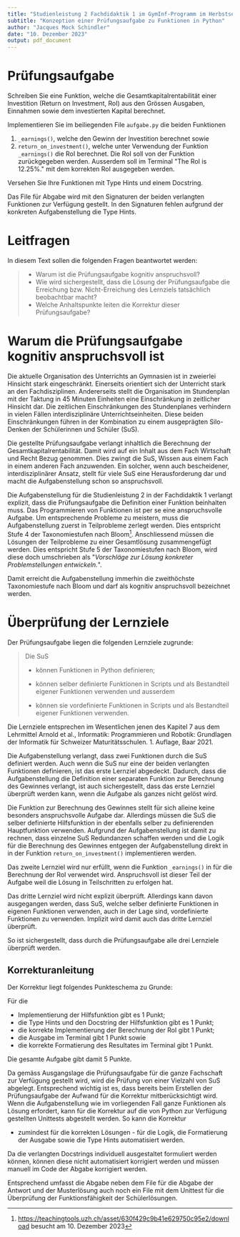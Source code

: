 ```yaml
---
title: "Studienleistung 2 Fachdidaktik 1 im GymInf-Programm im Herbstsemester 2023"
subtitle: "Konzeption einer Prüfungsaufgabe zu Funktionen in Python"
author: "Jacques Mock Schindler"
date: "10. Dezember 2023"
output: pdf_document
---
```


# Prüfungsaufgabe

Schreiben Sie eine Funktion, welche die Gesamtkapitalrentabilität einer
Investition (Return on Investment, RoI) aus den Grössen Ausgaben,
Einnahmen sowie dem investierten Kapital berechnet.

Implementieren Sie im beiliegenden File `aufgabe.py` die beiden Funktionen

1. `_earnings()`, welche den Gewinn der Investition berechnet sowie
2. `return_on_investment()`, welche unter Verwendung der Funktion
   `_earnings()` die RoI berechnet. Die RoI soll von der Funktion
   zurückgegeben werden. Ausserdem soll im Terminal "The RoI is 12.25%."
   mit dem korrekten RoI ausgegeben werden.

Versehen Sie Ihre Funktionen mit Type Hints und einem Docstring.

Das File für Abgabe wird mit den Signaturen der beiden verlangten
Funktionen zur Verfügung gestellt. In den Signaturen fehlen aufgrund der
konkreten Aufgabenstellung die Type Hints.


# Leitfragen

In diesem Text sollen die folgenden Fragen beantwortet werden:

>- Warum ist die Prüfungsaufgabe kognitiv anspruchsvoll?
>- Wie wird sichergestellt, dass die Lösung der Prüfungsaufgabe die
>  Erreichung bzw. Nicht-Erreichung des Lernziels tatsächlich beobachtbar
>  macht?
>- Welche Anhaltspunkte leiten die Korrektur dieser
>  Prüfungsaufgabe?

# Warum die Prüfungsaufgabe kognitiv anspruchsvoll ist

Die aktuelle Organisation des Unterrichts an Gymnasien ist in zweierlei
Hinsicht stark eingeschränkt. Einerseits orientiert sich der Unterricht
stark an den Fachdisziplinen. Andererseits stellt die
Organisation im Stundenplan mit der Taktung in 45 Minuten Einheiten eine
Einschränkung in zeitlicher Hinsicht dar.
Die zeitlichen Einschränkungen des Stundenplanes verhindern in vielen
Fällen interdisziplinäre Unterrichtseinheiten.
Diese beiden Einschränkungen führen in der Kombination zu einem
ausgeprägten Silo-Denken der Schülerinnen und Schüler (SuS).

Die gestellte Prüfungsaufgabe verlangt inhaltlich die Berechnung der
Gesamtkapitalrentabilität. Damit wird auf ein Inhalt aus dem Fach
Wirtschaft und Recht Bezug genommen. Dies zwingt die SuS, Wissen aus
einem Fach in einem anderen Fach anzuwenden. Ein solcher, wenn auch
bescheidener, interdisziplinärer Ansatz, stellt für viele SuS eine
Herausforderung dar und macht die Aufgabenstellung schon so
anspruchsvoll.

Die Aufgabenstellung für die Studienleistung 2 in der Fachdidaktik 1
verlangt explizit, dass die Prüfungsaufgabe die Definition einer
Funktion beinhalten muss. Das Programmieren von Funktionen ist per se
eine anspruchsvolle Aufgabe. Um entsprechende Probleme zu meistern, muss
die Aufgabenstellung zuerst in Teilprobleme zerlegt werden. Dies
entspricht Stufe 4 der Taxonomiestufen nach Bloom[^1]. 
Anschliessend müssen die Lösungen der Teilprobleme zu einer Gesamtlösung
zusammengefügt werden. Dies entspricht Stufe 5 der Taxonomiestufen nach
Bloom, wird diese doch umschrieben als "*Vorschläge zur Lösung konkreter
Problemstellungen entwickeln.*".

Damit erreicht die Aufgabenstellung immerhin die zweithöchste
Taxonomiestufe nach Bloom und darf als kognitiv anspruchsvoll bezeichnet
werden.

# Überprüfung der Lernziele

Der Prüfungsaufgabe liegen die folgenden Lernziele zugrunde:

>Die SuS
>
>- können Funktionen in Python definieren;
>
>- können selber definierte Funktionen in Scripts und als Bestandteil
>  eigener Funktionen verwenden und ausserdem
> 
>- können sie vordefinierte Funktionen in Scripts und als Bestandteil
>  eigener Funktionen verwenden.

Die Lernziele entsprechen im Wesentlichen jenen des Kapitel 7 aus dem
Lehrmittel Arnold et al., Informatik: Programmieren und Robotik:
Grundlagen der Informatik für Schweizer Maturitätsschulen. 1. Auflage,
Baar 2021.

Die Aufgabenstellung verlangt, dass zwei Funktionen durch die SuS
definiert werden. Auch wenn die SuS nur eine der beiden verlangten
Funktionen definieren, ist das erste Lernziel abgedeckt. Dadurch,
dass die Aufgabenstellung die Definition einer separaten Funktion zur
Berechnung des Gewinnes verlangt, ist auch sichergestellt, dass das
erste Lernziel überprüft werden kann, wenn die Aufgabe als ganzes nicht
gelöst wird.

Die Funktion zur Berechnung des Gewinnes stellt für sich alleine keine
besonders anspruchsvolle Aufgabe dar. Allerdings müssen die SuS die
selber definierte Hilfsfunktion in der ebenfalls selber zu definierenden
Hauptfunktion verwenden. Aufgrund der Aufgabenstellung ist damit zu
rechnen, dass einzelne SuS Redundanzen schaffen werden und die Logik für
die Berechnung des Gewinnes entgegen der Aufgabenstellung direkt in in
der Funktion `return_on_investment()` implementieren werden.

Das zweite Lernziel wird nur erfüllt, wenn die Funktion `_earnings()` in
für die Berechnung der RoI verwendet wird. Anspruchsvoll ist dieser Teil
der Aufgabe weil die Lösung in Teilschritten zu erfolgen hat.

Das
dritte Lernziel wird nicht explizit überprüft. Allerdings kann davon
ausgegangen werden, dass SuS, welche selber definierte Funktionen in
eigenen Funktionen verwenden, auch in der Lage sind, vordefinierte
Funktionen zu verwenden. Implizit wird damit auch das dritte Lernziel
überprüft.

So ist sichergestellt, dass durch die Prüfungsaufgabe alle drei
Lernziele überprüft werden.

## Korrekturanleitung

Der Korrektur liegt folgendes Punkteschema zu Grunde:

Für die

- Implementierung der Hilfsfunktion gibt es 1 Punkt;
- die Type Hints und den Docstring der Hilfsfunktion gibt es 1 Punkt;
- die korrekte Implementierung der Berechnung der RoI gibt 1 Punkt;
- die Ausgabe im Terminal gibt 1 Punkt sowie
- die korrekte Formatierung des Resultates im Terminal gibt 1 Punkt.

Die gesamte Aufgabe gibt damit 5 Punkte.

Da gemäss Ausgangslage die Prüfungsaufgabe für die ganze Fachschaft zur
Verfügung gestellt wird, wird die Prüfung von einer Vielzahl von SuS
abgelegt.
Entsprechend wichtig ist es, dass bereits beim Erstellen der
Prüfungsaufgabe der Aufwand für die Korrektur mitberücksichtigt wird.
Wenn die Aufgabenstellung wie im vorliegenden Fall ganze Funktionen als
Lösung erfordert, kann für die Korrektur auf die von Python zur
Verfügung gestellten Unittests abgestellt werden. So kann die Korrektur
- zumindest für die korrekten Lösungen - für die Logik, die Formatierung
der Ausgabe sowie die Type Hints automatisiert werden.

Da die verlangten Docstrings individuell ausgestaltet formuliert werden
können, können diese nicht automatisiert korrigiert werden und müssen
manuell im Code der Abgabe korrigiert werden.

Entsprechend umfasst die Abgabe neben dem File für die Abgabe der
Antwort und der Musterlösung auch noch ein File mit dem Unittest für die
Überprüfung der Funktionsfähigkeit der Schülerlösungen.


[^1]: https://teachingtools.uzh.ch/asset/630f429c9b41e629750c95e2/download
    besucht am 10. Dezember 2023